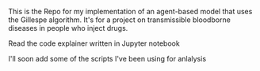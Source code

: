 This is the Repo for my implementation of an agent-based model that uses the Gillespe algorithm. It's for a project on transmissible bloodborne diseases in people who inject drugs.

Read the code explainer written in Jupyter notebook

I'll soon add some of the scripts I've been using for anlalysis
